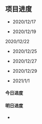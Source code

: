 ## 项目进度

- 2020/12/17

  <!-- - 增加UI代理调度者，当一个页面的UI过多又无法通过多界面的形式体现，这时就可以吧这个UI代理到另一个脚本中实现功能。 -->

- 2020/12/19

  <!-- - 增加数据监听，自动监听数据的更改并保存，而且能抛出改变位置和内容 -->
  <!-- - 增加数据被设置时在外部自由监听。 -->
  <!-- - 增加调试页面,可以自定义调试内容。根据调试方向进行扩展 -->
  <!-- - 所有数据默认是有代理的。 -->

2020/12/22

  <!-- - 增加ui适配，通过调整UI调度者中的fguiData属性适配 -->
  <!-- - 更改消息机制，不根据方法管理不同的消息了，直接发送不同类型的消息就行了。 -->

- 2020/12/25

  <!-- - 拆分预制体打包，可以分几个场景导出预制体，便于上传到平台时好分包。 -->

- 2020/12/27
  <!-- - 修改调试窗口调试内容 -->

- 2020/12/29

  <!-- - 数据保存限流，不管数据怎么改动，每一帧只执行一次。 -->

- 2021/1/1

  <!-- - 清理框架耦合，只做资源加载，场景构建，数据保存，等。不做游戏逻辑相关的事情。 -->
  <!-- - 重构事件机制，取消限制抛出和监听，对事件分类，都能监听和抛出。 -->

#### 今日进度
#### 明日进度
- 